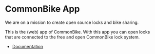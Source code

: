 # CommonBike App

We are on a mission to create open source locks and bike sharing.

This is the (web) app of CommonBike. With this app you can open locks that are connected to the free and open CommonBike lock system.

- [Documentation](https://github.com/CommonBike/commonbike-documentation/wiki)
